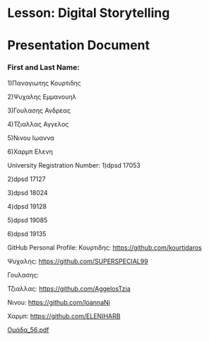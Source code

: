 # Lesson: Digital Storytelling
# Presentation Document

### First and Last Name: 
1)Παναγιωτης Κουρτιδης

2)Ψυχαλης Εμμανουηλ

3)Γουλασης Ανδρεας

4)Τζιαλλας Αγγελος

5)Νινου Ιωαννα

6)Χαρμπ Ελενη

University Registration Number:
1)dpsd 17053

2)dpsd 17127

3)dpsd 18024

4)dpsd 19128

5)dpsd 19085

6)dpsd 19135

GitHub Personal Profile:
Κουρτιδης: https://github.com/kourtidaros

Ψυχαλης: https://github.com/SUPERSPECIAL99

Γουλασης:

Τζιαλλας: https://github.com/AggelosTzia

Νινου: https://github.com/IoannaNi

Χαρμπ: https://github.com/ELENIHARB


[Ομάδα_56.pdf](https://github.com/IoannaNi/Digital-Storytelling-Group-Assignment/files/11629981/_56.pdf)
